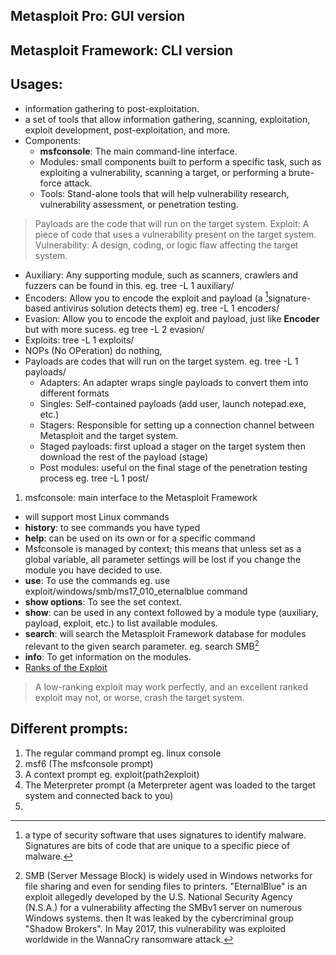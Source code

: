 ## Metasploit Pro: GUI version
## Metasploit Framework: CLI version

## Usages:
- information gathering to post-exploitation.
- a set of tools that allow information gathering, scanning, exploitation, exploit development, post-exploitation, and more.
- Components:
  - **msfconsole**: The main command-line interface.
  - Modules: small components built to perform a specific task, such as exploiting a vulnerability, scanning a target, or performing a brute-force attack.
  - Tools: Stand-alone tools that will help vulnerability research, vulnerability assessment, or penetration testing.

> Payloads are the code that will run on the target system.
> Exploit: A piece of code that uses a vulnerability present on the target system.
> Vulnerability: A design, coding, or logic flaw affecting the target system.

- Auxiliary: Any supporting module, such as scanners, crawlers and fuzzers can be found in this. eg. tree -L 1 auxiliary/
- Encoders: Allow you to encode the exploit and payload (a [^1]signature-based antivirus solution detects them) eg. tree -L 1 encoders/
- Evasion: Allow you to encode the exploit and payload, just like **Encoder** but with more sucess. eg tree -L 2 evasion/
- Exploits: tree -L 1 exploits/
- NOPs (No OPeration) do nothing, 
- Payloads are codes that will run on the target system. eg. tree -L 1 payloads/
  - Adapters: An adapter wraps single payloads to convert them into different formats
  - Singles: Self-contained payloads (add user, launch notepad.exe, etc.)
  - Stagers: Responsible for setting up a connection channel between Metasploit and the target system.
  - Staged payloads: first upload a stager on the target system then download the rest of the payload (stage)
  - Post modules: useful on the final stage of the penetration testing process eg. tree -L 1 post/

1. msfconsole: main interface to the Metasploit Framework
- will support most Linux commands
- **history**: to see commands you have typed
- **help**: can be used on its own or for a specific command
- Msfconsole is managed by context; this means that unless set as a global variable, all parameter settings will be lost if you change the module you have decided to use.
- **use**: To use the commands eg. use exploit/windows/smb/ms17_010_eternalblue command
- **show options**: To see the set context.
- **show**: can be used in any context followed by a module type (auxiliary, payload, exploit, etc.) to list available modules.
- **search**: will search the Metasploit Framework database for modules relevant to the given search parameter. eg. search SMB[^2]
- **info**: To get information on the modules.
- [Ranks of the Exploit](https://github.com/rapid7/metasploit-framework/wiki/Exploit-Ranking)

> A low-ranking exploit may work perfectly, and an excellent ranked exploit may not, or worse, crash the target system.
  
## Different prompts:
1. The regular command prompt eg. linux console
2. msf6 (The msfconsole prompt)
3. A context prompt eg. exploit(path2exploit)
4. The Meterpreter prompt (a Meterpreter agent was loaded to the target system and connected back to you)
5. 

















[^1]: a type of security software that uses signatures to identify malware. Signatures are bits of code that are unique to a specific piece of malware.
[^2]: SMB (Server Message Block) is widely used in Windows networks for file sharing and even for sending files to printers. "EternalBlue" is an exploit allegedly developed by the U.S. National Security Agency (N.S.A.) for a vulnerability affecting the SMBv1 server on numerous Windows systems. then It was leaked by the cybercriminal group "Shadow Brokers". In May 2017, this vulnerability was exploited worldwide in the WannaCry ransomware attack.
